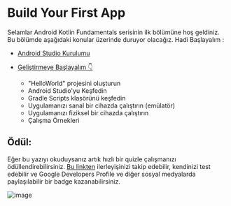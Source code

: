 # Build Your First App

Selamlar Android Kotlin Fundamentals serisinin ilk bölümüne hoş geldiniz. Bu bölümde aşağıdaki konular üzerinde duruyor olacağız. Hadi Başlayalım :

- [Android Studio Kurulumu](https://github.com/serkanalc/Android-Kotlin-Fundamentals/tree/main/Part%2001%20-%20Build%20Your%20First%20App/Dok%C3%BCman%201)

- [Geliştirmeye Başlayalım 👇](https://github.com/serkanalc/Android-Kotlin-Fundamentals/tree/main/Part%2001%20-%20Build%20Your%20First%20App/Dok%C3%BCman%202)

  - "HelloWorld" projesini oluşturun
  - Android Studio'yu Keşfedin
  - Gradle Scripts klasörünü keşfedin
  - Uygulamanızı sanal bir cihazda çalıştırın (emülatör)
  - Uygulamanızı fiziksel bir cihazda çalıştırın
  - Çalışma Örnekleri


## Ödül:

Eğer bu yazıyı okuduysanız artık hızlı bir quizle çalışmanızı ödüllendirebilirsiniz. [Bu linkten](https://developer.android.com/courses/pathways/kotlin-fundamentals-one) ilerleyişinizi takip edebilir, kendinizi test edebilir ve Google Developers Profile ve diğer sosyal medyalarda paylaşılabilir bir badge kazanabilirsiniz.

![image](https://user-images.githubusercontent.com/70329389/139955476-aaf0c4f1-43e1-4bc4-860b-368ecf11de55.png)













